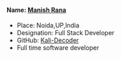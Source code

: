 #### Name: [Manish Rana](https://github.com/Kali-Decoder/)

- Place: Noida,UP,India
- Designation: Full Stack Developer
- GitHub: [Kali-Decoder](https://github.com/Kali-Decoder/)
- Full time software developer
